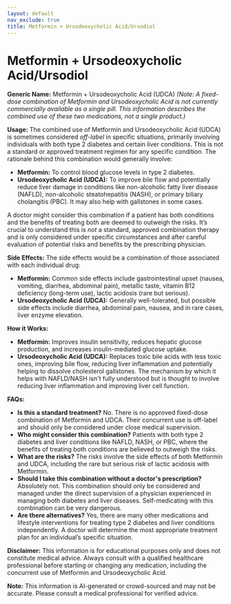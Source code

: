 ```yaml
---
layout: default
nav_exclude: true
title: Metformin + Ursodeoxycholic Acid/Ursodiol
---
```


# Metformin + Ursodeoxycholic Acid/Ursodiol

**Generic Name:** Metformin + Ursodeoxycholic Acid (UDCA)  *(Note:  A fixed-dose combination of Metformin and Ursodeoxycholic Acid is not currently commercially available as a single pill.  This information describes the combined *use* of these two medications, not a single product.)*


**Usage:**  The combined use of Metformin and Ursodeoxycholic Acid (UDCA) is sometimes considered *off-label* in specific situations, primarily involving individuals with both type 2 diabetes and certain liver conditions.  This is not a standard or approved treatment regimen for any specific condition.  The rationale behind this combination would generally involve:

* **Metformin:** To control blood glucose levels in type 2 diabetes.
* **Ursodeoxycholic Acid (UDCA):** To improve bile flow and potentially reduce liver damage in conditions like non-alcoholic fatty liver disease (NAFLD), non-alcoholic steatohepatitis (NASH), or primary biliary cholangitis (PBC).  It may also help with gallstones in some cases.

A doctor might consider this combination if a patient has both conditions and the benefits of treating both are deemed to outweigh the risks.  It’s crucial to understand this is *not* a standard, approved combination therapy and is only considered under specific circumstances and after careful evaluation of potential risks and benefits by the prescribing physician.


**Side Effects:** The side effects would be a combination of those associated with each individual drug:

* **Metformin:** Common side effects include gastrointestinal upset (nausea, vomiting, diarrhea, abdominal pain), metallic taste, vitamin B12 deficiency (long-term use), lactic acidosis (rare but serious).
* **Ursodeoxycholic Acid (UDCA):**  Generally well-tolerated, but possible side effects include diarrhea, abdominal pain, nausea, and in rare cases, liver enzyme elevation.


**How it Works:**

* **Metformin:** Improves insulin sensitivity, reduces hepatic glucose production, and increases insulin-mediated glucose uptake.
* **Ursodeoxycholic Acid (UDCA):** Replaces toxic bile acids with less toxic ones, improving bile flow, reducing liver inflammation and potentially helping to dissolve cholesterol gallstones.  The mechanism by which it helps with NAFLD/NASH isn't fully understood but is thought to involve reducing liver inflammation and improving liver cell function.


**FAQs:**

* **Is this a standard treatment?** No.  There is no approved fixed-dose combination of Metformin and UDCA.  Their concurrent use is off-label and should only be considered under close medical supervision.
* **Who might consider this combination?**  Patients with both type 2 diabetes and liver conditions like NAFLD, NASH, or PBC, where the benefits of treating both conditions are believed to outweigh the risks.
* **What are the risks?** The risks involve the side effects of both Metformin and UDCA, including the rare but serious risk of lactic acidosis with Metformin.
* **Should I take this combination without a doctor's prescription?** Absolutely not.  This combination should only be considered and managed under the direct supervision of a physician experienced in managing both diabetes and liver diseases.  Self-medicating with this combination can be very dangerous.
* **Are there alternatives?**  Yes, there are many other medications and lifestyle interventions for treating type 2 diabetes and liver conditions independently.  A doctor will determine the most appropriate treatment plan for an individual’s specific situation.


**Disclaimer:** This information is for educational purposes only and does not constitute medical advice.  Always consult with a qualified healthcare professional before starting or changing any medication, including the concurrent use of Metformin and Ursodeoxycholic Acid.


**Note:** This information is AI-generated or crowd-sourced and may not be accurate. Please consult a medical professional for verified advice.